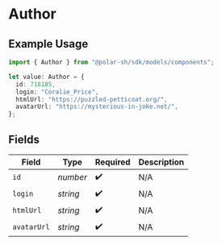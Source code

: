 # Author

## Example Usage

```typescript
import { Author } from "@polar-sh/sdk/models/components";

let value: Author = {
  id: 718185,
  login: "Coralie_Price",
  htmlUrl: "https://puzzled-petticoat.org/",
  avatarUrl: "https://mysterious-in-joke.net/",
};
```

## Fields

| Field              | Type               | Required           | Description        |
| ------------------ | ------------------ | ------------------ | ------------------ |
| `id`               | *number*           | :heavy_check_mark: | N/A                |
| `login`            | *string*           | :heavy_check_mark: | N/A                |
| `htmlUrl`          | *string*           | :heavy_check_mark: | N/A                |
| `avatarUrl`        | *string*           | :heavy_check_mark: | N/A                |